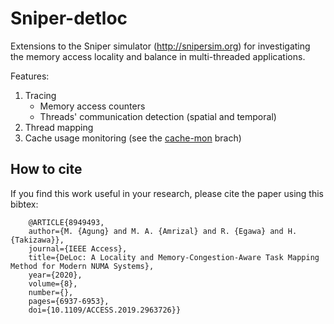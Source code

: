 # Sniper-detloc

Extensions to the Sniper simulator (http://snipersim.org) for investigating the memory access locality and balance in multi-threaded applications.

Features:
1. Tracing
   - Memory access counters
   - Threads' communication detection (spatial and temporal)
2. Thread mapping
3. Cache usage monitoring (see the [cache-mon](https://github.com/agung-m/sniper-detloc/tree/cache-mon) brach)

## How to cite
If you find this work useful in your research, please cite the paper using this bibtex:

```
    @ARTICLE{8949493,  
    author={M. {Agung} and M. A. {Amrizal} and R. {Egawa} and H. {Takizawa}},  
    journal={IEEE Access},   
    title={DeLoc: A Locality and Memory-Congestion-Aware Task Mapping Method for Modern NUMA Systems},  
    year={2020},  
    volume={8},  
    number={},  
    pages={6937-6953},  
    doi={10.1109/ACCESS.2019.2963726}}
```
